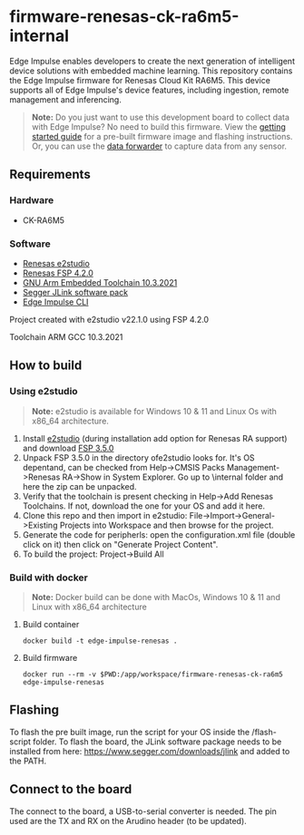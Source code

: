 # firmware-renesas-ck-ra6m5-internal
Edge Impulse enables developers to create the next generation of intelligent device solutions with embedded machine learning. This repository contains the Edge Impulse firmware for Renesas Cloud Kit RA6M5. This device supports all of Edge Impulse's device features, including ingestion, remote management and inferencing.

> **Note:** Do you just want to use this development board to collect data with Edge Impulse? No need to build this firmware. View the [getting started guide](https://docs.edgeimpulse.com/renesas/development-platforms/officially-supported-mcu-targets/renesas-ck-ra6m5) for a pre-built firmware image and flashing instructions. Or, you can use the [data forwarder](https://docs.edgeimpulse.com/renesas/edge-impulse-cli/cli-data-forwarder) to capture data from any sensor.

## Requirements

### Hardware

* CK-RA6M5

### Software
* [Renesas e2studio](https://www.renesas.com/us/en/software-tool/e-studio)
* [Renesas FSP 4.2.0](https://github.com/renesas/fsp/releases/tag/v4.2.0)
* [GNU Arm Embedded Toolchain 10.3.2021](https://developer.arm.com/downloads/-/gnu-rm)
* [Segger JLink software pack](https://www.segger.com/downloads/jlink)
* [Edge Impulse CLI](https://docs.edgeimpulse.com/docs/cli-installation)

Project created with e2studio v22.1.0 using FSP 4.2.0

Toolchain ARM GCC 10.3.2021

## How to build

### Using e2studio

> **Note:** e2studio is available for Windows 10 & 11 and Linux Os with x86_64 architecture.

1. Install [e2studio](https://www.renesas.com/us/en/software-tool/e-studio) (during installation add option for Renesas RA support) and download [FSP 3.5.0](https://github.com/renesas/fsp/releases/tag/v3.5.0)
1. Unpack FSP 3.5.0 in the directory ofe2studio looks for. It's OS depentand, can be checked from Help->CMSIS Packs Management->Renesas RA->Show in System Explorer. Go up to \internal folder and here the zip can be unpacked.
1. Verify that the toolchain is present checking in Help->Add Renesas Toolchains. If not, download the one for your OS and add it here.
1. Clone this repo and then import in e2studio: File->Import->General->Existing Projects into Workspace and then browse for the project.
1. Generate the code for peripherls: open the configuration.xml file (double click on it) then click on "Generate Project Content".
1. To build the project: Project->Build All

### Build with docker

> **Note:** Docker build can be done with MacOs, Windows 10 & 11 and Linux with x86_64 architecture

1. Build container

    ```
    docker build -t edge-impulse-renesas .
    ```

1. Build firmware

    ```
    docker run --rm -v $PWD:/app/workspace/firmware-renesas-ck-ra6m5 edge-impulse-renesas
    ```

## Flashing
To flash the pre built image, run the script for your OS inside the /flash-script folder.
To flash the board, the JLink software package needs to be installed from here: https://www.segger.com/downloads/jlink and added to the PATH.

## Connect to the board
The connect to the board, a USB-to-serial converter is needed. 
The pin used are the TX and RX on the Arudino header (to be updated).
